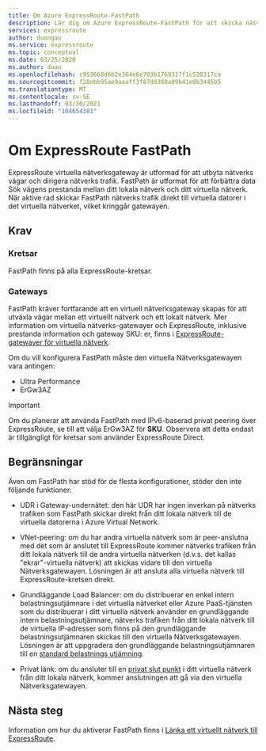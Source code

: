 ```yaml
---
title: Om Azure ExpressRoute-FastPath
description: Lär dig om Azure ExpressRoute-FastPath för att skicka nätverks trafik genom att kringgå gatewayen
services: expressroute
author: duongau
ms.service: expressroute
ms.topic: conceptual
ms.date: 03/25/2020
ms.author: duau
ms.openlocfilehash: c953668d6b2e364e6e703b1769317f1c520317ca
ms.sourcegitcommit: f28ebb95ae9aaaff3f87d8388a09b41e0b3445b5
ms.translationtype: MT
ms.contentlocale: sv-SE
ms.lasthandoff: 03/30/2021
ms.locfileid: "104654381"
---
```

# <a name="about-expressroute-fastpath"></a>Om ExpressRoute FastPath

ExpressRoute virtuella nätverksgateway är utformad för att utbyta nätverks vägar och dirigera nätverks trafik. FastPath är utformat för att förbättra data Sök vägens prestanda mellan ditt lokala nätverk och ditt virtuella nätverk. När aktive rad skickar FastPath nätverks trafik direkt till virtuella datorer i det virtuella nätverket, vilket kringgår gatewayen.

## <a name="requirements"></a>Krav

### <a name="circuits"></a>Kretsar

FastPath finns på alla ExpressRoute-kretsar.

### <a name="gateways"></a>Gateways

FastPath kräver fortfarande att en virtuell nätverksgateway skapas för att utväxla vägar mellan ett virtuellt nätverk och ett lokalt nätverk. Mer information om virtuella nätverks-gatewayer och ExpressRoute, inklusive prestanda information och gateway SKU: er, finns i [ExpressRoute-gatewayer för virtuella nätverk](expressroute-about-virtual-network-gateways.md).

Om du vill konfigurera FastPath måste den virtuella Nätverksgatewayen vara antingen:

* Ultra Performance
* ErGw3AZ

> [!IMPORTANT]
> Om du planerar att använda FastPath med IPv6-baserad privat peering över ExpressRoute, se till att välja ErGw3AZ för **SKU**. Observera att detta endast är tillgängligt för kretsar som använder ExpressRoute Direct.
> 
>

## <a name="limitations"></a>Begränsningar

Även om FastPath har stöd för de flesta konfigurationer, stöder den inte följande funktioner:

* UDR i Gateway-undernätet: den här UDR har ingen inverkan på nätverks trafiken som FastPath skickar direkt från ditt lokala nätverk till de virtuella datorerna i Azure Virtual Network. 

* VNet-peering: om du har andra virtuella nätverk som är peer-anslutna med det som är anslutet till ExpressRoute kommer nätverks trafiken från ditt lokala nätverk till de andra virtuella nätverken (d.v.s. det kallas "ekrar"-virtuella nätverk) att skickas vidare till den virtuella Nätverksgatewayen. Lösningen är att ansluta alla virtuella nätverk till ExpressRoute-kretsen direkt.

* Grundläggande Load Balancer: om du distribuerar en enkel intern belastningsutjämnare i det virtuella nätverket eller Azure PaaS-tjänsten som du distribuerar i ditt virtuella nätverk använder en grundläggande intern belastningsutjämnare, nätverks trafiken från ditt lokala nätverk till de virtuella IP-adresser som finns på den grundläggande belastningsutjämnaren skickas till den virtuella Nätverksgatewayen. Lösningen är att uppgradera den grundläggande belastningsutjämnaren till en [standard belastnings utjämning](../load-balancer/load-balancer-overview.md).

* Privat länk: om du ansluter till en [privat slut punkt](../private-link/private-link-overview.md) i ditt virtuella nätverk från ditt lokala nätverk, kommer anslutningen att gå via den virtuella Nätverksgatewayen.
 
## <a name="next-steps"></a>Nästa steg

Information om hur du aktiverar FastPath finns i [Länka ett virtuellt nätverk till ExpressRoute](expressroute-howto-linkvnet-arm.md#configure-expressroute-fastpath).
